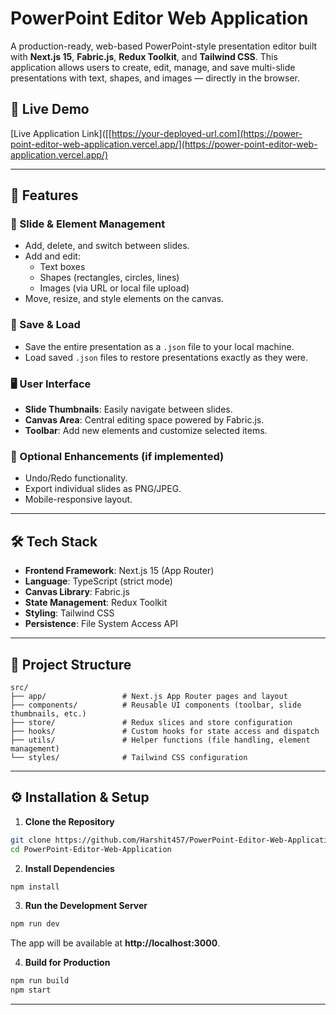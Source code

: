 # PowerPoint Editor Web Application

A production-ready, web-based PowerPoint-style presentation editor built with **Next.js 15**, **Fabric.js**, **Redux Toolkit**, and **Tailwind CSS**. This application allows users to create, edit, manage, and save multi-slide presentations with text, shapes, and images — directly in the browser.

## 🚀 Live Demo
[Live Application Link]([[https://your-deployed-url.com](https://power-point-editor-web-application.vercel.app/](https://power-point-editor-web-application.vercel.app/)

---

## 📌 Features

### 🎨 Slide & Element Management
- Add, delete, and switch between slides.
- Add and edit:
  - Text boxes
  - Shapes (rectangles, circles, lines)
  - Images (via URL or local file upload)
- Move, resize, and style elements on the canvas.

### 💾 Save & Load
- Save the entire presentation as a `.json` file to your local machine.
- Load saved `.json` files to restore presentations exactly as they were.

### 🖥️ User Interface
- **Slide Thumbnails**: Easily navigate between slides.
- **Canvas Area**: Central editing space powered by Fabric.js.
- **Toolbar**: Add new elements and customize selected items.

### 📱 Optional Enhancements (if implemented)
- Undo/Redo functionality.
- Export individual slides as PNG/JPEG.
- Mobile-responsive layout.

---

## 🛠️ Tech Stack

- **Frontend Framework**: Next.js 15 (App Router)
- **Language**: TypeScript (strict mode)
- **Canvas Library**: Fabric.js
- **State Management**: Redux Toolkit
- **Styling**: Tailwind CSS
- **Persistence**: File System Access API

---

## 📂 Project Structure

```
src/
├── app/                 # Next.js App Router pages and layout
├── components/          # Reusable UI components (toolbar, slide thumbnails, etc.)
├── store/               # Redux slices and store configuration
├── hooks/               # Custom hooks for state access and dispatch
├── utils/               # Helper functions (file handling, element management)
└── styles/              # Tailwind CSS configuration
```

---

## ⚙️ Installation & Setup

1. **Clone the Repository**
```bash
git clone https://github.com/Harshit457/PowerPoint-Editor-Web-Application.git
cd PowerPoint-Editor-Web-Application
```

2. **Install Dependencies**
```bash
npm install
```

3. **Run the Development Server**
```bash
npm run dev
```
The app will be available at **http://localhost:3000**.

4. **Build for Production**
```bash
npm run build
npm start
```

---
